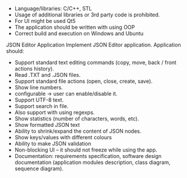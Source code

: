 - Language/libraries: C/C++, STL
- Usage of additional libraries or 3rd party code is prohibited.
- For UI might be used Qt5
- The application should be written with using OOP
- Correct build and execution on Windows and Ubuntu

JSON Editor Application
Implement JSON Editor application.
Application should:
- Support standard text editing commands (copy, move, back / front actions history).
- Read .TXT and .JSON files.
- Support standard file actions (open, close, create, save).
- Show line numbers.
- configurable -&gt; user can enable/disable it.
- Support UTF-8 text.
- Support search in file.
- Also support with using regexps.
- Show statistics (number of characters, words, etc).
- Show formatted JSON text
- Ability to shrink/expand the content of JSON nodes.
- Show keys/values with different colours
- Ability to make JSON validation
- Non-blocking UI – it should not freeze while using the app.
- Documentation: requirements specification, software design documentation (application
modules description, class diagram, sequence diagram).